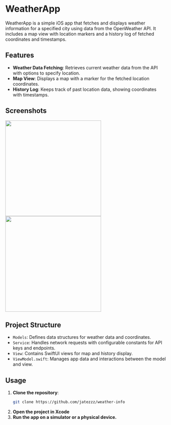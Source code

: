 # WeatherApp

WeatherApp is a simple iOS app that fetches and displays weather information for a specified city using data from the OpenWeather API. It includes a map view with location markers and a history log of fetched coordinates and timestamps.

## Features

- **Weather Data Fetching**: Retrieves current weather data from the API with options to specify location.
- **Map View**: Displays a map with a marker for the fetched location coordinates.
- **History Log**: Keeps track of past location data, showing coordinates with timestamps.

## Screenshots


<img src="https://github.com/user-attachments/assets/48b04e8b-91f0-4ad5-8fdc-ee0b90d8bf72" width="300" />

<img src="https://github.com/user-attachments/assets/9ee60939-a621-45af-a328-bbc17ac63569" width="300" />


## Project Structure

- `Models`: Defines data structures for weather data and coordinates.
- `Service`: Handles network requests with configurable constants for API keys and endpoints.
- `View`: Contains SwiftUI views for map and history display.
- `ViewModel.swift`: Manages app data and interactions between the model and view.

## Usage

1. **Clone the repository**:
   ```bash
   git clone https://github.com/jatezzz/weather-info
   ```
2. **Open the project in Xcode**
3. **Run the app on a simulator or a physical device.**
